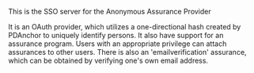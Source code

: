 This is the SSO server for the Anonymous Assurance Provider

It is an OAuth provider, which utilizes a one-directional hash created by PDAnchor to uniquely identify persons.
It also have support for an assurance program.
Users with an appropriate privilege can attach assurances to other users.
There is also an 'emailverification' assurance, which can be obtained by verifying one's own email address.
